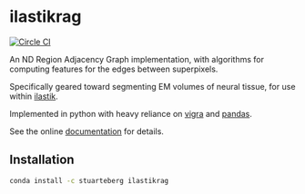 ilastikrag
==========

[![Circle CI](https://circleci.com/gh/stuarteberg/ilastikrag.svg?style=svg)](https://circleci.com/gh/stuarteberg/ilastikrag)

An ND Region Adjacency Graph implementation, with algorithms
for computing features for the edges between superpixels.

Specifically geared toward segmenting EM volumes of neural tissue, for use within [ilastik][].

Implemented in python with heavy reliance on [vigra][] and [pandas][].

See the online [documentation][] for details.

Installation
------------

```bash
conda install -c stuarteberg ilastikrag
```

[documentation]: http://stuarteberg.github.io/ilastikrag
[ilastik]: http://ilastik.org
[vigra]: http://ukoethe.github.io/vigra
[pandas]: http://pandas.pydata.org

